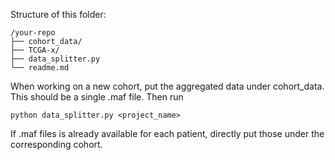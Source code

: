 Structure of this folder:
```
/your-repo
├── cohort_data/
├── TCGA-x/
├── data_splitter.py
└── readme.md
```

When working on a new cohort, put the aggregated data under cohort_data. This should be a single .maf file. Then run
```
python data_splitter.py <project_name>
```
If .maf files is already available for each patient, directly put those under the corresponding cohort.